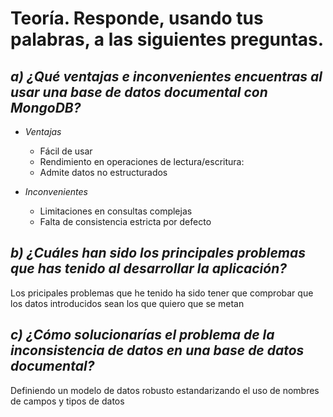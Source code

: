 ﻿# **Teoría. Responde, usando tus palabras, a las siguientes preguntas.**

## *a) ¿Qué ventajas e inconvenientes encuentras al usar una base de datos documental con MongoDB?*
- *Ventajas*
  - Fácil de usar
  - Rendimiento en operaciones de lectura/escritura:
  - Admite datos no estructurados

- *Inconvenientes*
  - Limitaciones en consultas complejas
  - Falta de consistencia estricta por defecto

## *b) ¿Cuáles han sido los principales problemas que has tenido al desarrollar la aplicación?*
Los pricipales problemas que he tenido ha sido tener que comprobar que los datos introducidos sean los que quiero que se metan

## *c) ¿Cómo solucionarías el problema de la inconsistencia de datos en una base de datos documental?*
Definiendo un modelo de datos robusto estandarizando el uso de nombres de campos y tipos de datos